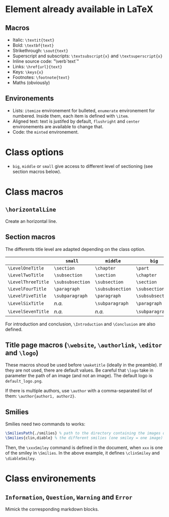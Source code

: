 # Element already available in LaTeX

## Macros

+ Italic: `\textit{text}`
+ Bold: `\textbf{text}`
+ Strikethrough: `\sout{text}`
+ Superscript and subscripts: `\textsubscript{x}` and `\textsuperscript{x}`
+ Inline source code: "\verb\`text\`"
+ Links: `\href{url}{text}`
+ Keys: `\keys{x}`
+ Footnotes: `\footnote{text}`
+ Maths (obviously)

## Environements

+ Lists: `itemize` environement for bulleted, `enumerate` environement for numbered. Inside them, each item is defined with `\item`.
+ Aligned text: text is justifed by default, `flushright` and `center` environements are available to change that.
+ Code: the `minted` environement.

# Class options

+ `big`, `middle` or `small` give access to different level of sectioning (see section macros below).  

# Class macros

## `\horizontalLine`

Create an horizontal line.

## Section macros

The differents title level are adapted depending on the class option.

| | `small` | `middle` | `big` |
|-|---------|----------------|-----|
|`\LevelOneTitle` | `\section` | `\chapter` | `\part`|
|`\LevelTwoTitle` | `\subsection` | `\section` | `\chapter`|
|`\LevelThreeTitle` | `\subsubsection` | `\subsection` | `\section`|
|`\LevelFourTitle`| `\paragraph` | `\subsubsection` | `\subsection` |
|`\LevelFiveTitle` |  `\subparagraph` | `\paragraph` | `\subsubsection`|
|`\LevelSixTitle` | *n.a.* |  `\subparagraph` | `\paragraph` |
|`\LevelSevenTitle` | *n.a.* | *n.a.* |  `\subparagraph`|

For introduction and conclusion, `\Introduction` and `\Conclusion` are also defined.

## Title page macros (`\website`, `\authorlink`, `\editor` and `\logo`)

These macros shoud be used before `\maketitle` (ideally in the preamble). If they are not used, there are default values. Be careful that `\logo` take in parameter the path of an image (and not an image). The default logo is `default_logo.png`. 

If there is multiple authors, use `\author` with a comma-separated list of them: `\author{author1, author2}`. 

## Smilies

Smilies need two commands to works:

```latex
\SmiliesPath{./smilies} % path to the directory containing the images of the smilies
\Smilies{clin,diable} % the different smilies (one smiley = one image)
```

Then, the `\xxxSmiley` command is defined in the document, when `xxx` is one of the smiley in `\Smilies`. 
In the above example, it defines `\clinSmiley` and `\diableSmiley`.

# Class environements

## `Information`, `Question`, `Warning` and `Error`

Mimick the corresponding markdown blocks.
